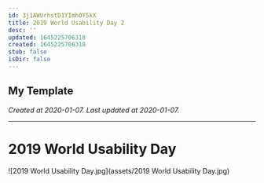 ```yaml
---
id: 3j1AWUrhstD1YImhOY5kX
title: 2019 World Usability Day 2
desc: ''
updated: 1645225706318
created: 1645225706318
stub: false
isDir: false
---
```

My Template
---

_Created at 2020-01-07._
_Last updated at 2020-01-07._




---

# 2019 World Usability Day


![2019 World Usability Day.jpg](assets/2019 World Usability Day.jpg)

